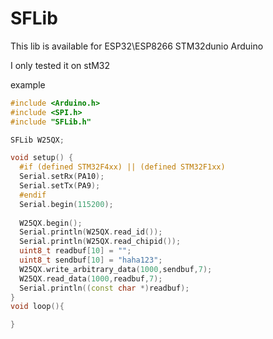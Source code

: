 # SFLib

This lib is available for ESP32\ESP8266 STM32dunio Arduino

I only tested it on stM32

example
```cpp
#include <Arduino.h>
#include <SPI.h>
#include "SFLib.h"

SFLib W25QX;

void setup() {
  #if (defined STM32F4xx) || (defined STM32F1xx) 
  Serial.setRx(PA10);
  Serial.setTx(PA9);
  #endif
  Serial.begin(115200);
  
  W25QX.begin(); 
  Serial.println(W25QX.read_id());
  Serial.println(W25QX.read_chipid());
  uint8_t readbuf[10] = "";
  uint8_t sendbuf[10] = "haha123";
  W25QX.write_arbitrary_data(1000,sendbuf,7);
  W25QX.read_data(1000,readbuf,7);
  Serial.println((const char *)readbuf);
}
void loop(){

}
```